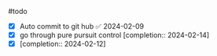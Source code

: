 #todo
- [x] Auto commit to git hub ✅ 2024-02-09
- [x] go through pure pursuit control  [completion:: 2024-02-14]
- [x]   [completion:: 2024-02-12]
